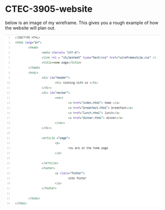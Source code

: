 # CTEC-3905-website

below is an image of my wireframe. This gives you a rough example of how the website will plan out. 

![img](wireframe/index.PNG)


